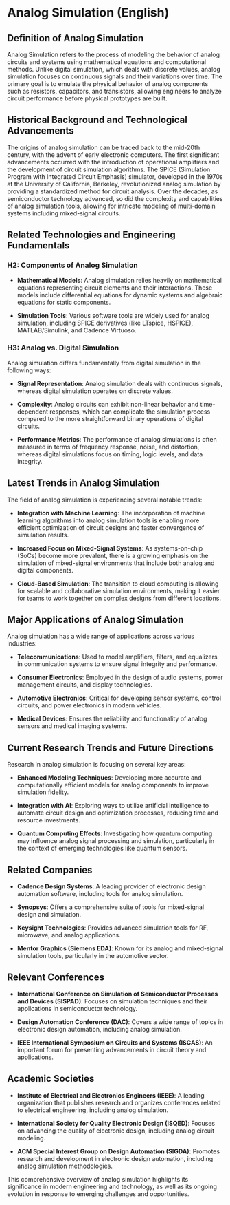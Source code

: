 # Analog Simulation (English)

## Definition of Analog Simulation

Analog Simulation refers to the process of modeling the behavior of analog circuits and systems using mathematical equations and computational methods. Unlike digital simulation, which deals with discrete values, analog simulation focuses on continuous signals and their variations over time. The primary goal is to emulate the physical behavior of analog components such as resistors, capacitors, and transistors, allowing engineers to analyze circuit performance before physical prototypes are built.

## Historical Background and Technological Advancements

The origins of analog simulation can be traced back to the mid-20th century, with the advent of early electronic computers. The first significant advancements occurred with the introduction of operational amplifiers and the development of circuit simulation algorithms. The SPICE (Simulation Program with Integrated Circuit Emphasis) simulator, developed in the 1970s at the University of California, Berkeley, revolutionized analog simulation by providing a standardized method for circuit analysis. Over the decades, as semiconductor technology advanced, so did the complexity and capabilities of analog simulation tools, allowing for intricate modeling of multi-domain systems including mixed-signal circuits.

## Related Technologies and Engineering Fundamentals

### H2: Components of Analog Simulation

- **Mathematical Models**: Analog simulation relies heavily on mathematical equations representing circuit elements and their interactions. These models include differential equations for dynamic systems and algebraic equations for static components.

- **Simulation Tools**: Various software tools are widely used for analog simulation, including SPICE derivatives (like LTspice, HSPICE), MATLAB/Simulink, and Cadence Virtuoso.

### H3: Analog vs. Digital Simulation

Analog simulation differs fundamentally from digital simulation in the following ways:

- **Signal Representation**: Analog simulation deals with continuous signals, whereas digital simulation operates on discrete values.

- **Complexity**: Analog circuits can exhibit non-linear behavior and time-dependent responses, which can complicate the simulation process compared to the more straightforward binary operations of digital circuits.

- **Performance Metrics**: The performance of analog simulations is often measured in terms of frequency response, noise, and distortion, whereas digital simulations focus on timing, logic levels, and data integrity.

## Latest Trends in Analog Simulation

The field of analog simulation is experiencing several notable trends:

- **Integration with Machine Learning**: The incorporation of machine learning algorithms into analog simulation tools is enabling more efficient optimization of circuit designs and faster convergence of simulation results.

- **Increased Focus on Mixed-Signal Systems**: As systems-on-chip (SoCs) become more prevalent, there is a growing emphasis on the simulation of mixed-signal environments that include both analog and digital components.

- **Cloud-Based Simulation**: The transition to cloud computing is allowing for scalable and collaborative simulation environments, making it easier for teams to work together on complex designs from different locations.

## Major Applications of Analog Simulation

Analog simulation has a wide range of applications across various industries:

- **Telecommunications**: Used to model amplifiers, filters, and equalizers in communication systems to ensure signal integrity and performance.

- **Consumer Electronics**: Employed in the design of audio systems, power management circuits, and display technologies.

- **Automotive Electronics**: Critical for developing sensor systems, control circuits, and power electronics in modern vehicles.

- **Medical Devices**: Ensures the reliability and functionality of analog sensors and medical imaging systems.

## Current Research Trends and Future Directions

Research in analog simulation is focusing on several key areas:

- **Enhanced Modeling Techniques**: Developing more accurate and computationally efficient models for analog components to improve simulation fidelity.

- **Integration with AI**: Exploring ways to utilize artificial intelligence to automate circuit design and optimization processes, reducing time and resource investments.

- **Quantum Computing Effects**: Investigating how quantum computing may influence analog signal processing and simulation, particularly in the context of emerging technologies like quantum sensors.

## Related Companies

- **Cadence Design Systems**: A leading provider of electronic design automation software, including tools for analog simulation.
  
- **Synopsys**: Offers a comprehensive suite of tools for mixed-signal design and simulation.

- **Keysight Technologies**: Provides advanced simulation tools for RF, microwave, and analog applications.

- **Mentor Graphics (Siemens EDA)**: Known for its analog and mixed-signal simulation tools, particularly in the automotive sector.

## Relevant Conferences

- **International Conference on Simulation of Semiconductor Processes and Devices (SISPAD)**: Focuses on simulation techniques and their applications in semiconductor technology.

- **Design Automation Conference (DAC)**: Covers a wide range of topics in electronic design automation, including analog simulation.

- **IEEE International Symposium on Circuits and Systems (ISCAS)**: An important forum for presenting advancements in circuit theory and applications.

## Academic Societies

- **Institute of Electrical and Electronics Engineers (IEEE)**: A leading organization that publishes research and organizes conferences related to electrical engineering, including analog simulation.

- **International Society for Quality Electronic Design (ISQED)**: Focuses on advancing the quality of electronic design, including analog circuit modeling.

- **ACM Special Interest Group on Design Automation (SIGDA)**: Promotes research and development in electronic design automation, including analog simulation methodologies. 

This comprehensive overview of analog simulation highlights its significance in modern engineering and technology, as well as its ongoing evolution in response to emerging challenges and opportunities.